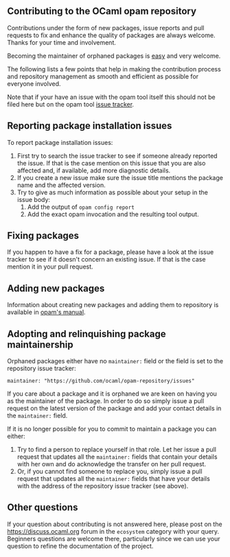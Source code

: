 Contributing to the OCaml opam repository
-----------------------------------------

Contributions under the form of new packages, issue reports and pull
requests to fix and enhance the quality of packages are always
welcome. Thanks for your time and involvement.

Becoming the maintainer of orphaned packages is
[easy](#adopting-and-relinquishing-package-maintainership) and very
welcome.

The following lists a few points that help in making the contribution
process and repository management as smooth and efficient as possible
for everyone involved.

Note that if your have an issue with the opam tool itself this
should not be filed here but on the opam tool
[issue tracker](https://github.com/ocaml/opam/issues).


Reporting package installation issues
-------------------------------------

To report package installation issues:

1. First try to search the issue tracker to see if someone already
   reported the issue. If that is the case mention on this issue that
   you are also affected and, if available, add more diagnostic details.
2. If you create a new issue make sure the issue title mentions the
   package name and the affected version.
3. Try to give as much information as possible about your setup in
   the issue body:
   1. Add the output of `opam config report`
   2. Add the exact opam invocation and the resulting tool output.

Fixing packages
---------------

If you happen to have a fix for a package, please have a look at the
issue tracker to see if it doesn't concern an existing issue. If that
is the case mention it in your pull request.


Adding new packages
-------------------

Information about creating new packages and adding them to repository
is available in
[opam's manual](https://opam.ocaml.org/doc/Packaging.html).


Adopting and relinquishing package maintainership
-------------------------------------------------

Orphaned packages either have no `maintainer:` field or the field is
set to the repository issue tracker:

```
maintainer: "https://github.com/ocaml/opam-repository/issues"
```

If you care about a package and it is orphaned we are keen on having
you as the maintainer of the package. In order to do so simply issue a
pull request on the latest version of the package and add your contact
details in the `maintainer:` field.

If it is no longer possible for you to commit to maintain a package
you can either:

1. Try to find a person to replace yourself in that role. Let her
issue a pull request that updates all the `maintainer:` fields that
contain your details with her own and do acknowledge the transfer on
her pull request.
2. Or, if you cannot find someone to replace you, simply issue a pull
request that updates all the `maintainer:` fields that have your details
with the address of the repository issue tracker (see above).

Other questions
---------------

If your question about contributing is not answered here, please post on the
<https://discuss.ocaml.org> forum in the `ecosystem` category with your query.
Beginners questions are welcome there, particularly since we can use your
question to refine the documentation of the project.
